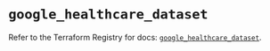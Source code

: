 # `google_healthcare_dataset`

Refer to the Terraform Registry for docs: [`google_healthcare_dataset`](https://registry.terraform.io/providers/hashicorp/google-beta/5.39.0/docs/resources/google_healthcare_dataset).
